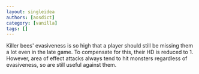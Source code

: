 ```yaml
---
layout: singleidea
authors: [aosdict]
category: [vanilla]
tags: []
---
```

Killer bees' evasiveness is so high that a player should still be missing them a lot even in the late game. To compensate for this, their HD is reduced to 1. However, area of effect attacks always tend to hit monsters regardless of evasiveness, so are still useful against them.
